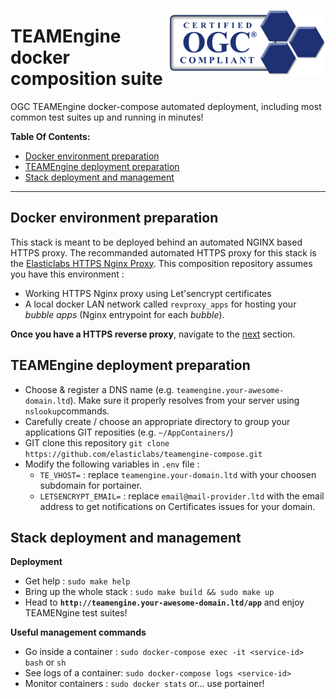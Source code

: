 [<img src="https://raw.githubusercontent.com/elasticlabs/teamengine-compose/main/certification-logo.gif" align="right" width="250px">](https://cite.opengeospatial.org/teamengine/)
# TEAMEngine docker composition suite
OGC TEAMEngine docker-compose automated deployment, including most common test suites up and running in minutes!


**Table Of Contents:**
  - [Docker environment preparation](#docker-environment-preparation)
  - [TEAMEngine deployment preparation](#teamengine-deployment-preparation)
  - [Stack deployment and management](#stack-deployment-and-management)

----

## Docker environment preparation 
This stack is meant to be deployed behind an automated NGINX based HTTPS proxy. The recommanded automated HTTPS proxy for this stack is the [Elasticlabs HTTPS Nginx Proxy](https://github.com/elasticlabs/teamengine-compose). This composition repository assumes you have this environment :
* Working HTTPS Nginx proxy using Let'sencrypt certificates
* A local docker LAN network called `revproxy_apps` for hosting your *bubble apps* (Nginx entrypoint for each *bubble*). 

**Once you have a HTTPS reverse proxy**, navigate to the  [next](#teamengine-deployment-preparation) section.


## TEAMEngine deployment preparation
* Choose & register a DNS name (e.g. `teamengine.your-awesome-domain.ltd`). Make sure it properly resolves from your server using `nslookup`commands.
* Carefully create / choose an appropriate directory to group your applications GIT reposities (e.g. `~/AppContainers/`)
* GIT clone this repository `git clone https://github.com/elasticlabs/teamengine-compose.git`
* Modify the following variables in `.env` file :
  * `TE_VHOST=` : replace `teamengine.your-domain.ltd` with your choosen subdomain for portainer.
  * `LETSENCRYPT_EMAIL=` : replace `email@mail-provider.ltd` with the email address to get notifications on Certificates issues for your domain. 

## Stack deployment and management
**Deployment**
* Get help : `sudo make help`
* Bring up the whole stack : `sudo make build && sudo make up`
* Head to **`http://teamengine.your-awesome-domain.ltd/app`** and enjoy TEAMENgine test suites!

**Useful management commands**
* Go inside a container : `sudo docker-compose exec -it <service-id> bash` or `sh`
* See logs of a container: `sudo docker-compose logs <service-id>`
* Monitor containers : `sudo docker stats` or... use portainer!
